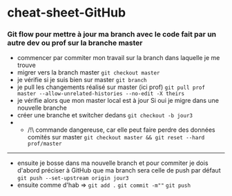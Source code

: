 # cheat-sheet-GitHub

 ### Git flow pour mettre à jour ma branch avec le code fait par un autre dev ou prof sur la branche master
- commencer par commiter mon travail sur la branch dans laquelle je me trouve
- migrer vers la branch master `git checkout master`
- je vérifie si je suis bien sur master `git branch`
- je pull les changements réalisé sur master (ici prof)  `git pull prof master --allow-unrelated-histories --no-edit -X theirs`
- je vérifie alors que mon master local est à jour Si oui je migre dans une nouvelle branche
- créer une branche et switcher dedans `git checkout -b jour3`
- - /!\ commande dangereuse, car elle peut faire perdre des données comités sur master `git checkout master && git reset --hard prof/master`
---
- ensuite je bosse dans ma nouvelle branch et pour commiter je dois d'abord préciser à GitHub que ma branch sera celle de push par défaut  `git push --set-upstream origin jour3`
- ensuite comme d'hab => `git add .` `git commit -m""`  `git push`





